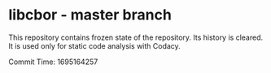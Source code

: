 # libcbor - master branch

This repository contains frozen state of the repository.
Its history is cleared. It is used only for static code
analysis with Codacy.

Commit Time: 1695164257